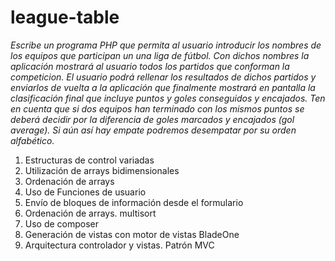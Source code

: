 # league-table
*Escribe un programa PHP que permita al usuario introducir los
nombres de los equipos que participan un una liga de fútbol. Con dichos nombres
la aplicación mostrará al usuario todos los partidos que conforman la 
competicion. El usuario podrá rellenar los resultados de dichos partidos
y enviarlos de vuelta a la aplicación que finalmente mostrará en pantalla 
la clasificación final que incluye puntos y goles conseguidos y encajados. 
Ten en cuenta que si dos equipos han terminado con los mismos puntos se 
deberá decidir por la diferencia de goles marcados y encajados (gol average). 
Si aún así hay empate podremos desempatar por su orden alfabético.*


1. Estructuras de control variadas
2. Utilización de arrays bidimensionales
3. Ordenación de arrays 
4. Uso de Funciones de usuario
5. Envío de bloques de información desde el formulario
6. Ordenación de arrays. multisort
7. Uso de composer
8. Generación de vistas con motor de vistas BladeOne
9. Arquitectura controlador y vistas. Patrón MVC
